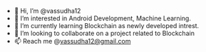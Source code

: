 - 👋 Hi, I’m @vassudha12
- 👀 I’m interested in Android Development, Machine Learning.
- 🌱 I’m currently learning Blockchain as newly developed intrest.
- 💞️ I’m looking to collaborate on a project related to Blockchain
- 📫 Reach me @vassudha12@gmail.com

<!---
vassudha12/vassudha12 is a ✨ special ✨ repository because its `README.md` (this file) appears on your GitHub profile.
You can click the Preview link to take a look at your changes.
--->
